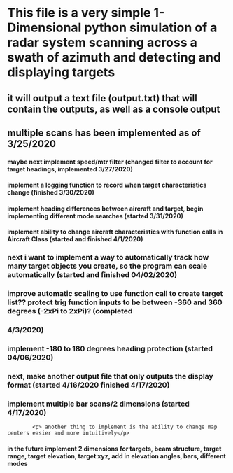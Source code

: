 # 	This file is a very simple 1-Dimensional python simulation of a radar system scanning across a swath of azimuth and detecting and displaying targets
##  	it will output a text file (output.txt) that will contain the outputs, as well as a console output
##		multiple scans has been implemented as of 3/25/2020

#### 	maybe next implement speed/mtr filter (changed filter to account for target headings, implemented 3/27/2020)
####	implement a logging function to record when target characteristics change (finished 3/30/2020)
####	implement heading differences between aircraft and target, begin implementing different mode searches (started 3/31/2020)
####	implement ability to change aircraft characteristics with function calls in Aircraft Class (started and finished 4/1/2020)

###		next i want to implement a way to automatically track how many target objects you create, so the program can scale automatically (started and finished 04/02/2020)
###		improve automatic scaling to use function call to create target list?? protect trig function inputs to be between -360 and 360 degrees (-2xPi to 2xPi)? (completed 	
###   	4/3/2020)
###		implement -180 to 180 degrees heading protection (started 04/06/2020)
###		next, make another output file that only outputs the display format (started 4/16/2020 finished 4/17/2020)
###		implement multiple bar scans/2 dimensions (started 4/17/2020)
			<p> another thing to implement is the ability to change map centers easier and more intuitively</p>

####	in the future implement 2 dimensions for targets, beam structure, target range, target elevation, target xyz, add in elevation angles, bars, different modes
